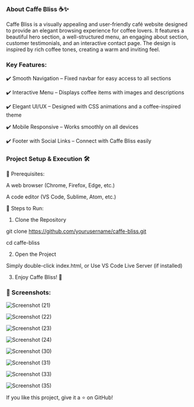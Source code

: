 ### About Caffe Bliss ☕✨


Caffe Bliss is a visually appealing and user-friendly café website designed to provide an elegant browsing experience for coffee lovers. It features a beautiful hero section, a well-structured menu, an engaging about section, customer testimonials, and an interactive contact page. The design is inspired by rich coffee tones, creating a warm and inviting feel.

### Key Features:


✔️ Smooth Navigation – Fixed navbar for easy access to all sections

✔️ Interactive Menu – Displays coffee items with images and descriptions

✔️ Elegant UI/UX – Designed with CSS animations and a coffee-inspired theme

✔️ Mobile Responsive – Works smoothly on all devices

✔️ Footer with Social Links – Connect with Caffe Bliss easily


### Project Setup & Execution 🛠️


🔹 Prerequisites:

A web browser (Chrome, Firefox, Edge, etc.)

A code editor (VS Code, Sublime, Atom, etc.)

🔹 Steps to Run:

1. Clone the Repository

git clone https://github.com/yourusername/caffe-bliss.git

cd caffe-bliss

2. Open the Project

Simply double-click index.html, or
Use VS Code Live Server (if installed)

3. Enjoy Caffe Bliss! 🎉


### 📸 Screenshots:

![Screenshot (21)](https://github.com/user-attachments/assets/fe2cb0e2-c0ae-42b5-8734-95dac8edd702)

![Screenshot (22)](https://github.com/user-attachments/assets/0d498fab-5ac4-4e96-964b-60398b2a17da)

![Screenshot (23)](https://github.com/user-attachments/assets/eb61d194-939b-4ee0-8c13-6edaa8829771)

![Screenshot (24)](https://github.com/user-attachments/assets/5c1a7177-dd5b-4761-a1bd-93596330455d)

![Screenshot (30)](https://github.com/user-attachments/assets/1b7786e9-70be-4e86-b595-3d5540157fe1)

![Screenshot (31)](https://github.com/user-attachments/assets/ea648fc1-764e-4da0-aea1-492c7fcba46d)

![Screenshot (33)](https://github.com/user-attachments/assets/e3466f97-6e1e-45e8-bafb-63772d0c09b9)

![Screenshot (35)](https://github.com/user-attachments/assets/c29de5bb-0158-4c22-9c3e-9f3399dd1114)

If you like this project, give it a ⭐ on GitHub!
